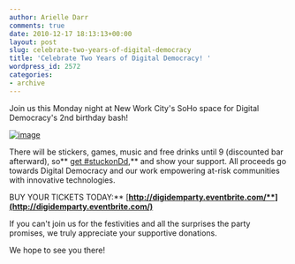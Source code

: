 ```yaml
---
author: Arielle Darr
comments: true
date: 2010-12-17 18:13:13+00:00
layout: post
slug: celebrate-two-years-of-digital-democracy
title: 'Celebrate Two Years of Digital Democracy! '
wordpress_id: 2572
categories:
- archive
---
```


Join us this Monday night at New Work City's SoHo space for Digital Democracy's 2nd birthday bash!


[![image](http://digital-democracy.org/wp-content/uploads/2010/12/Dd-2nd-B-day-Blog-Post2-300x199.jpg)](http://www.flickr.com/photos/digitaldemocracy/5268678091/in/photostream/)


There will be stickers, games, music and free drinks until 9 (discounted bar afterward), so** [get #stuckonDd](http://digital-democracy.org/stuckondd/),** and show your support. All proceeds go towards Digital Democracy and our work empowering at-risk communities with innovative technologies.

BUY YOUR TICKETS TODAY:** [**http://digidemparty.eventbrite.com/**](http://digidemparty.eventbrite.com/)**

If you can't join us for the festivities and all the surprises the party promises, we truly appreciate your supportive donations.

We hope to see you there!

﻿
